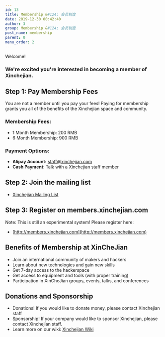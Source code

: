 ```yaml
---
id: 13
title: Membership &#124; 会员制度
date: 2019-12-30 00:42:40
author: 3
group: Membership &#124; 会员制度
post_name: membership
parent: 0
menu_order: 2
---
```


Welcome!

### We're excited you're interested in becoming a member of Xinchejian.

## Step 1: Pay Membership Fees

You are not a member until you pay your fees! Paying for membership grants you all of the benefits of the Xinchejian space and community.

### Membership Fees:

* 1 Month Membership: 200 RMB
* 6 Month Membership: 900 RMB

### Payment Options:

* **Alipay Account:** staff@xinchejian.com
* **Cash Payment**: Talk with a Xinchejian staff member

## Step 2: Join the mailing list

* [Xinchejian Mailing List](http://eepurl.com/oiiqn)

## Step 3: Register on members.xinchejian.com

Note: This is still an experimental system! Please register here:
* [http://members.xinchejian.com](http://members.xinchejian.com)

## Benefits of Membership at XinCheJian

* Join an international community of makers and hackers
* Learn about new technologies and gain new skills
* Get 7-day access to the hackerspace
* Get access to equipment and tools (with proper training)
* Participation in XinCheJian groups, events, talks, and conferences

## Donations and Sponsorship

* Donations! If you would like to donate money, please contact Xinchejian staff
* Sponsorship! If your company would like to sponsor Xinchejian, please contact Xinchejian staff.
* Learn more on our wiki: [Xinchejian Wiki](http://wiki.xinchejian.com/wiki/)